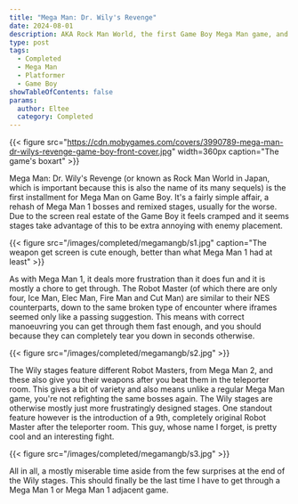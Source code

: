 ```yaml
---
title: "Mega Man: Dr. Wily's Revenge"
date: 2024-08-01
description: AKA Rock Man World, the first Game Boy Mega Man game, and a sad return to Mega Man 1
type: post
tags:
  - Completed
  - Mega Man
  - Platformer
  - Game Boy
showTableOfContents: false
params:
  author: Eltee
  category: Completed
---
```

{{< figure src="https://cdn.mobygames.com/covers/3990789-mega-man-dr-wilys-revenge-game-boy-front-cover.jpg" width=360px caption="The game's boxart" >}}

Mega Man: Dr. Wily's Revenge (or known as Rock Man World in Japan, which is important because this is also the name of its many sequels) is the first installment for Mega Man on Game Boy.
It's a fairly simple affair, a rehash of Mega Man 1 bosses and remixed stages, usually for the worse. Due to the screen real estate of the Game Boy it feels cramped and it seems stages take advantage of this to be extra annoying with enemy placement.

{{< figure src="/images/completed/megamangb/s1.jpg" caption="The weapon get screen is cute enough, better than what Mega Man 1 had at least" >}}

As with Mega Man 1, it deals more frustration than it does fun and it is mostly a chore to get through. The Robot Master (of which there are only four, Ice Man, Elec Man, Fire Man and Cut Man) are similar to their NES counterparts, down to the same broken type of encounter where iframes seemed only like a passing suggestion. This means with correct manoeuvring you can get through them fast enough, and you should because they can completely tear you down in seconds otherwise.

{{< figure src="/images/completed/megamangb/s2.jpg" >}}

The Wily stages feature different Robot Masters, from Mega Man 2, and these also give you their weapons after you beat them in the teleporter room. This gives a bit of variety and also means unlike a regular Mega Man game, you're not refighting the same bosses again. The Wily stages are otherwise mostly just more frustratingly designed stages. One standout feature however is the introduction of a 9th, completely original Robot Master after the teleporter room. This guy, whose name I forget, is pretty cool and an interesting fight.

{{< figure src="/images/completed/megamangb/s3.jpg" >}}

All in all, a mostly miserable time aside from the few surprises at the end of the Wily stages. This should finally be the last time I have to get through a Mega Man 1 or Mega Man 1 adjacent game.